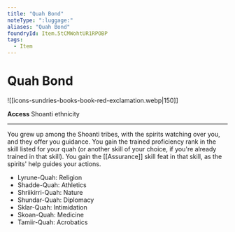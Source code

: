 ```yaml
---
title: "Quah Bond"
noteType: ":luggage:"
aliases: "Quah Bond"
foundryId: Item.5tCMWohtUR1RPOBP
tags:
  - Item
---
```


# Quah Bond
![[icons-sundries-books-book-red-exclamation.webp|150]]

**Access** Shoanti ethnicity

* * *

You grew up among the Shoanti tribes, with the spirits watching over you, and they offer you guidance. You gain the trained proficiency rank in the skill listed for your quah (or another skill of your choice, if you're already trained in that skill). You gain the [[Assurance]] skill feat in that skill, as the spirits' help guides your actions.

*   Lyrune-Quah: Religion
*   Shadde-Quah: Athletics
*   Shriikirri-Quah: Nature
*   Shundar-Quah: Diplomacy
*   Sklar-Quah: Intimidation
*   Skoan-Quah: Medicine
*   Tamiir-Quah: Acrobatics
